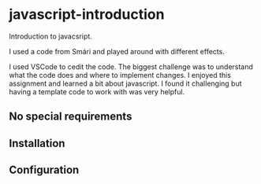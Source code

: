 # javascript-introduction
Introduction to javacsript.

I used a code from Smári and played around with different effects.

I used VSCode to cedit the code. The biggest challenge was to understand what the code does and where to implement changes. I enjoyed this assignment and learned a bit about javascript. I found it challenging but having a template code to work with was very helpful.

## No special requirements

## Installation

## Configuration
